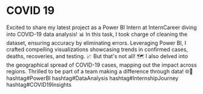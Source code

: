 # COVID 19 
 Excited to share my latest project as a Power BI Intern at InternCareer diving into COVID-19 data analysis! 📊  In this task, I took charge of cleaning the dataset, ensuring accuracy by eliminating errors. Leveraging Power BI, I crafted compelling visualizations showcasing trends in confirmed cases, deaths, recoveries, and testing. 📈  But that's not all! 🗺️ I also delved into the geographical spread of COVID-19 cases, mapping out the impact across regions.  Thrilled to be part of a team making a difference through data! 🌐💼 hashtag#PowerBI hashtag#DataAnalysis hashtag#InternshipJourney hashtag#COVID19Insights
